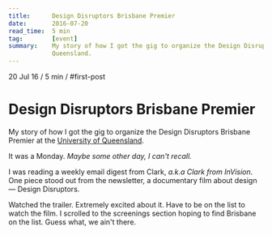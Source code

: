 ```yaml
---
title:      Design Disruptors Brisbane Premier
date:       2016-07-20
read_time:  5 min
tag:        [event]
summary:    My story of how I got the gig to organize the Design Disruptors Brisbane Premier at the University of
            Queensland.
---
```


<div class="flex flex-wrap font-small uppercase mono grey-darker mb4 spaced-tight">
  <span>20 Jul 16</span>
  <span class="px1 grey-light">/</span>
  <span>5 min</span>
  <span class="px1 grey-light">/</span>
  <span>#first-post</span>
</div>

<h1 class="mt0 mb1 grey-darker bold line-height-title font-double sm-font-triple">Design Disruptors Brisbane Premier</h1>

<p class="mb12 grey sans line-height-base">My story of how I got the gig to organize the Design Disruptors Brisbane Premier at the <a href="//www.uq.edu.au">University of Queensland</a>.</p>

It was a Monday. *Maybe some other day, I can't recall.*

I was reading a weekly email digest from Clark, *a.k.a Clark from InVision*. One piece stood out from the newsletter, a documentary film about design — Design Disruptors.

Watched the trailer. Extremely excited about it. Have to be on the list to watch the film. I scrolled to the screenings section hoping to find Brisbane on the list. Guess what, we ain't there.




